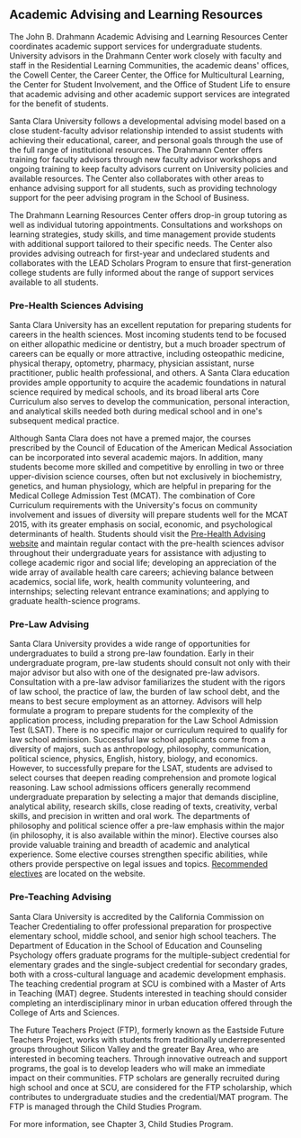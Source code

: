 Academic Advising and Learning Resources
----------------------------------------

The John B. Drahmann Academic Advising and Learning Resources Center coordinates academic support services for undergraduate students. University advisors in the Drahmann Center work closely with faculty and staff in the Residential Learning Communities, the academic deans' offices, the Cowell Center, the Career Center, the Office for Multicultural Learning, the Center for Student Involvement, and the Office of Student Life to ensure that academic advising and other academic support services are integrated for the benefit of students.

Santa Clara University follows a developmental advising model based on a close student-faculty advisor relationship intended to assist students with achieving their educational, career, and personal goals through the use of the full range of institutional resources. The Drahmann Center offers training for faculty advisors through new faculty advisor workshops and ongoing training to keep faculty advisors current on University policies and available resources. The Center also collaborates with other areas to enhance advising support for all students, such as providing technology support for the peer advising program in the School of Business.

The Drahmann Learning Resources Center offers drop-in group tutoring as well as individual tutoring appointments. Consultations and workshops on learning strategies, study skills, and time management provide students with additional support tailored to their specific needs. The Center also provides advising outreach for first-year and undeclared students and collaborates with the LEAD Scholars Program to ensure that first-generation college students are fully informed about the range of support services available to all students.

### Pre-Health Sciences Advising

Santa Clara University has an excellent reputation for preparing students for careers in the health sciences. Most incoming students tend to be focused on either allopathic medicine or dentistry, but a much broader spectrum of careers can be equally or more attractive, including osteopathic medicine, physical therapy, optometry, pharmacy, physician assistant, nurse practitioner, public health professional, and others. A Santa Clara education provides ample opportunity to acquire the academic foundations in natural science required by medical schools, and its broad liberal arts Core Curriculum also serves to develop the communication, personal interaction, and analytical skills needed both during medical school and in one's subsequent medical practice.

Although Santa Clara does not have a premed major, the courses prescribed by the Council of Education of the American Medical Association can be incorporated into several academic majors. In addition, many students become more skilled and competitive by enrolling in two or three upper-division science courses, often but not exclusively in biochemistry, genetics, and human physiology, which are helpful in preparing for the Medical College Admission Test (MCAT). The combination of Core Curriculum requirements with the University's focus on community involvement and issues of diversity will prepare students well for the MCAT 2015, with its greater emphasis on social, economic, and psychological determinants of health. Students should visit the [Pre-Health Advising website](https://www.scu.edu/pre-health/) and maintain regular contact with the pre-health sciences advisor throughout their undergraduate years for assistance with adjusting to college academic rigor and social life; developing an appreciation of the wide array of available health care careers; achieving balance between academics, social life, work, health community volunteering, and internships; selecting relevant entrance examinations; and applying to graduate health-science programs.

### Pre-Law Advising

Santa Clara University provides a wide range of opportunities for undergraduates to build a strong pre-law foundation. Early in their undergraduate program, pre-law students should consult not only with their major advisor but also with one of the designated pre-law advisors. Consultation with a pre-law advisor familiarizes the student with the rigors of law school, the practice of law, the burden of law school debt, and the means to best secure employment as an attorney. Advisors will help formulate a program to prepare students for the complexity of the application process, including preparation for the Law School Admission Test (LSAT). There is no specific major or curriculum required to qualify for law school admission. Successful law school applicants come from a diversity of majors, such as anthropology, philosophy, communication, political science, physics, English, history, biology, and economics. However, to successfully prepare for the LSAT, students are advised to select courses that deepen reading comprehension and promote logical reasoning. Law school admissions officers generally recommend undergraduate preparation by selecting a major that demands discipline, analytical ability, research skills, close reading of texts, creativity, verbal skills, and precision in written and oral work. The departments of philosophy and political science offer a pre-law emphasis within the major (in philosophy, it is also available within the minor). Elective courses also provide valuable training and breadth of academic and analytical experience. Some elective courses strengthen specific abilities, while others provide perspective on legal issues and topics. [Recommended electives](https://www.scu.edu/cas/pre-law/) are located on the website.

### Pre-Teaching Advising

Santa Clara University is accredited by the California Commission on Teacher Credentialing to offer professional preparation for prospective elementary school, middle school, and senior high school teachers. The Department of Education in the School of Education and Counseling Psychology offers graduate programs for the multiple-subject credential for elementary grades and the single-subject credential for secondary grades, both with a cross-cultural language and academic development emphasis. The teaching credential program at SCU is combined with a Master of Arts in Teaching (MAT) degree. Students interested in teaching should consider completing an interdisciplinary minor in urban education offered through the College of Arts and Sciences.

The Future Teachers Project (FTP), formerly known as the Eastside Future Teachers Project, works with students from traditionally underrepresented groups throughout Silicon Valley and the greater Bay Area, who are interested in becoming teachers. Through innovative outreach and support programs, the goal is to develop leaders who will make an immediate impact on their communities. FTP scholars are generally recruited during high school and once at SCU, are considered for the FTP scholarship, which contributes to undergraduate studies and the credential/MAT program. The FTP is managed through the Child Studies Program.

For more information, see Chapter 3, Child Studies Program.
